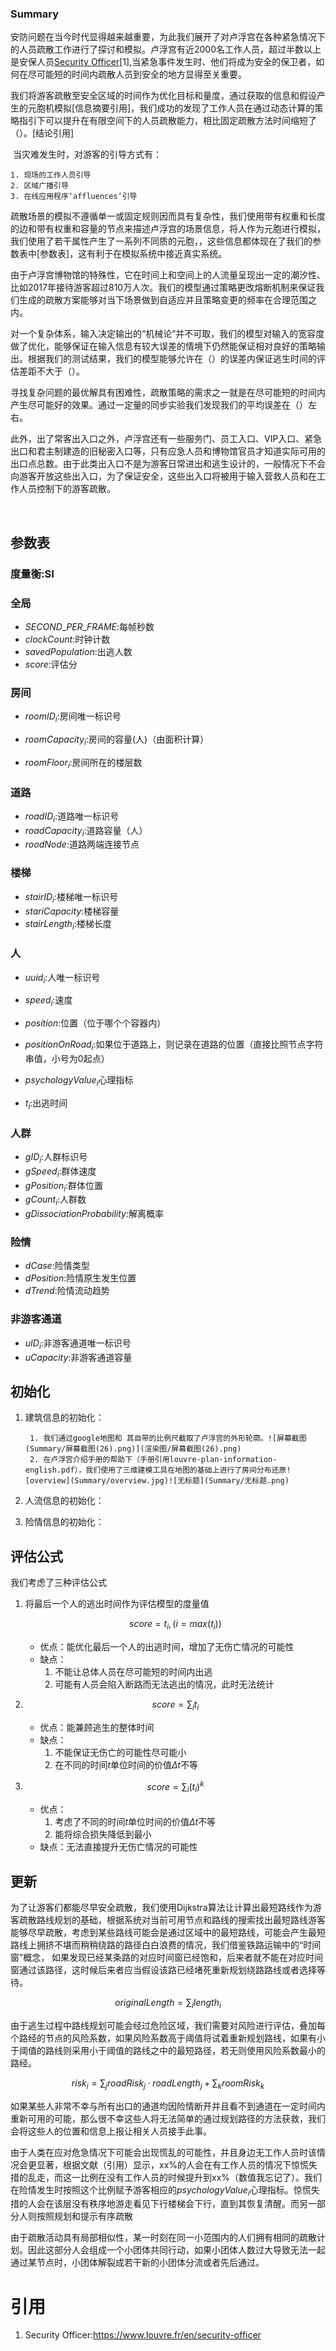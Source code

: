 ### Summary

​	安防问题在当今时代显得越来越重要，为此我们展开了对卢浮宫在各种紧急情况下 的人员疏散工作进行了探讨和模拟。卢浮宫有近2000名工作人员，超过半数以上是安保人员[Security Officer](https://www.louvre.fr/en/security-officer)[1],当紧急事件发生时、他们将成为安全的保卫者，如何在尽可能短的时间内疏散人员到安全的地方显得至关重要。

​	我们将游客疏散至安全区域的时间作为优化目标和量度，通过获取的信息和假设产生的元胞机模拟[信息摘要引用]，我们成功的发现了工作人员在通过动态计算的策略指引下可以提升在有限空间下的人员疏散能力，相比固定疏散方法时间缩短了（）。[结论引用]

​	当灾难发生时，对游客的引导方式有：

 	1. 现场的工作人员引导
 	2. 区域广播引导
 	3. 在线应用程序‘affluences’引导

​	疏散场景的模拟不遵循单一或固定规则因而具有复杂性，我们使用带有权重和长度的边和带有权重和容量的节点来描述卢浮宫的场景信息，将人作为元胞进行模拟，我们使用了若干属性产生了一系列不同质的元胞，，这些信息都体现在了我们的参数表中[参数表]，这有利于在模拟系统中接近真实系统。

​	由于卢浮宫博物馆的特殊性，它在时间上和空间上的人流量呈现出一定的潮汐性、比如2017年接待游客超过810万人次。我们的模型通过策略更改熔断机制来保证我们生成的疏散方案能够对当下场景做到自适应并且策略变更的频率在合理范围之内。

​	对一个复杂体系，输入决定输出的“机械论”并不可取，我们的模型对输入的宽容度做了优化，能够保证在输入信息有较大误差的情境下仍然能保证相对良好的策略输出。根据我们的测试结果，我们的模型能够允许在（）的误差内保证逃生时间的评估差距不大于（）。

​	寻找复杂问题的最优解具有困难性，疏散策略的需求之一就是在尽可能短的时间内产生尽可能好的效果。通过一定量的同步实验我们发现我们的平均误差在（）左右。

​	此外，出了常客出入口之外，卢浮宫还有一些服务门、员工入口、VIP入口、紧急出口和君主制建造的旧秘密入口等，只有应急人员和博物馆官员才知道实际可用的出口点总数。由于此类出入口不是为游客日常进出和逃生设计的，一般情况下不会向游客开放这些出入口，为了保证安全，这些出入口将被用于输入营救人员和在工作人员控制下的游客疏散。

​	



## 参数表

### 度量衡:SI

### 全局

*   $SECOND\_PER\_FRAME$:每帧秒数
*   $clockCount$:时钟计数
*   $savedPopulation$:出逃人数
*   $score$:评估分

### 房间

*   $roomID_i​$:房间唯一标识号

*   $roomCapacity_i$:房间的容量(人)（由面积计算）
*   $roomFloor_i$:房间所在的楼层数

### 道路

*   $roadID_i​$:道路唯一标识号
*   $roadCapacity_i$:道路容量（人）
*   $roodNode​$:道路两端连接节点

### 楼梯

*   $stairID_i$:楼梯唯一标识号
*   $stariCapacity$:楼梯容量
*   $stairLength_i$:楼梯长度

### 人

*   $uuid_{i}$:人唯一标识号

*   $speed_i$:速度
*   $position$:位置（位于哪个个容器内）
*   $positionOnRoad_i$:如果位于道路上，则记录在道路的位置（直接比照节点字符串值，小号为0起点）
*   $psychologyValue_i​$心理指标
*   $t_i$:出逃时间

### 人群

*   $gID_i$:人群标识号
*   $gSpeed_i$:群体速度
*   $gPosition_i$:群体位置
*   $gCount_i$:人群数
*   $gDissociationProbability$:解离概率

### 险情

*   $dCase$:险情类型
*   $dPosition$:险情原生发生位置
*   $dTrend$:险情流动趋势

### 非游客通道

*   $uID_i$:非游客通道唯一标识号
*   $uCapacity$:非游客通道容量

## 初始化

 1.    建筑信息的初始化：

        	1. 我们通过google地图和 其自带的比例尺截取了卢浮宫的外形轮廓。![屏幕截图(Summary/屏幕截图(26).png)](渲染图/屏幕截图(26).png)
        	2. 在卢浮宫介绍手册的帮助下（手册引用louvre-plan-information-english.pdf），我们使用了三维建模工具在地图的基础上进行了房间分布还原![overview](Summary/overview.jpg)![无标题](Summary/无标题.png)

 2.    人流信息的初始化：

       

 3.    险情信息的初始化：

       


## 评估公式

我们考虑了三种评估公式

1.  将最后一个人的逃出时间作为评估模型的度量值

    $$score=t_i,(i=max(t_i))$$

    *   优点：能优化最后一个人的出逃时间，增加了无伤亡情况的可能性
    *   缺点：
        1.  不能让总体人员在尽可能短的时间内出逃
        2.  可能有人员会陷入断路而无法逃出的情况，此时无法统计

2.  $$score=\sum_{i}t_i$$

    *   优点：能兼顾逃生的整体时间
    *   缺点：
        1.  不能保证无伤亡的可能性尽可能小
        2.  在不同的时间$t$单位时间的价值$\Delta t$不等

3.  $$score=\sum_{i}(t_{i})^k$$

    *   优点：
        1.  考虑了不同的时间$t$单位时间的价值$\Delta t$不等
        2.  能将综合损失降低到最小
    *   缺点：无法直接提升无伤亡情况的可能性

## 更新

为了让游客们都能尽早安全疏散，我们使用Dijkstra算法让计算出最短路线作为游客疏散路线规划的基础，根据系统对当前可用节点和路线的搜索找出最短路线游客能够尽早疏散，考虑到某些路线可能会是通过区域中的最短路线，可能会产生最短路线上拥挤不堪而稍稍绕路的路径白白浪费的情况，我们借鉴铁路运输中的“时间窗”概念， 如果发现已经某条路的对应时间窗已经饱和，后来者就不能在对应时间窗通过该路径，这时候后来者应当假设该路已经堵死重新规划绕路路线或者选择等待。

$$originalLength=\sum_{i}length_i$$

由于逃生过程中路线规划可能会经过危险区域，我们需要对风险进行评估，叠加每个路经的节点的风险系数，如果风险系数高于阈值将试着重新规划路线，如果有小于阈值的路线则采用小于阈值的路线之中的最短路径，若无则使用风险系数最小的路经。

$$risk_i=\sum_{j}roadRisk_j\cdot roadLength_j+\sum_{k}roomRisk_k​$$

如果某些人非常不幸与所有出口的通道均因险情断开并且看不到通道在一定时间内重新可用的可能，那么很不幸这些人将无法简单的通过规划路径的方法获救，我们会将这些人的位置和信息上报让相关人员接手此事。

由于人类在应对危急情况下可能会出现慌乱的可能性，并且身边无工作人员时该情况会更显著，根据文献（引用）显示，xx%的人会在有工作人员的情况下惊慌失措的乱走，而这一比例在没有工作人员的时候提升到xx%（数值我忘记了）。我们在险情发生时按照这个比例赋予游客相应的$psychologyValue_i$心理指标。惊慌失措的人会在该层没有秩序地游走看见下行楼梯会下行，直到其恢复清醒。而另一部分人则按照规划和提示有序疏散

由于疏散活动具有局部相似性，某一时刻在同一小范围内的人们拥有相同的疏散计划。因此这部分人会组成一个小团体共同行动，如果小团体人数过大导致无法一起通过某节点时，小团体解裂成若干新的小团体分流或者先后通过。

# 引用

1.  Security Officer:https://www.louvre.fr/en/security-officer